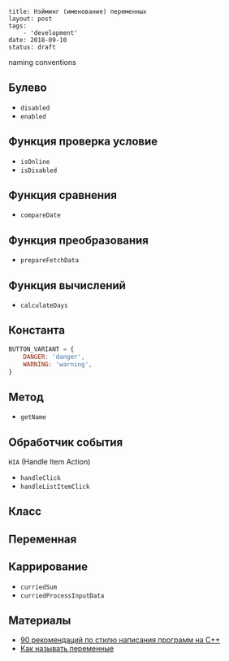 ```
title: Нэйминг (именование) переменных
layout: post
tags:
    - 'development'
date: 2018-09-10
status: draft
```

naming conventions

## Булево

- `disabled`
- `enabled`


## Функция проверка условие

- `isOnline`
- `isDisabled`


## Функция сравнения

- `compareDate`


## Функция преобразования

- `prepareFetchData`


## Функция вычислений

- `calculateDays`


## Константа

```js
BUTTON_VARIANT = {
    DANGER: 'danger',
    WARNING: 'warning',
}
```


## Метод

- `getName`


## Обработчик события

`HIA` (Handle Item Action)

- `handleClick`
- `handleListItemClick`


## Класс


## Переменная


## Каррирование

- `curriedSum`
- `curriedProcessInputData`


## Материалы

- [90 рекомендаций по стилю написания программ на C++](https://habr.com/post/172091/)
- [Как называть переменные](https://ymatuhin.ru/front-end/how-to-name-variables/)

